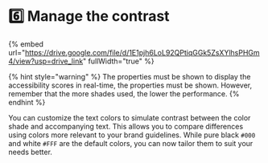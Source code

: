 # 6️⃣ Manage the contrast

{% embed url="https://drive.google.com/file/d/1E1pjh6LoL92QPtiqGGk5ZsXYlhsPHGm4/view?usp=drive_link" fullWidth="true" %}

{% hint style="warning" %}
The properties must be shown to display the accessibility scores in real-time, the properties must be shown. However, remember that the more shades used, the lower the performance.
{% endhint %}

You can customize the text colors to simulate contrast between the color shade and accompanying text. This allows you to compare differences using colors more relevant to your brand guidelines. While pure black `#000` and white `#FFF` are the default colors, you can now tailor them to suit your needs better.
